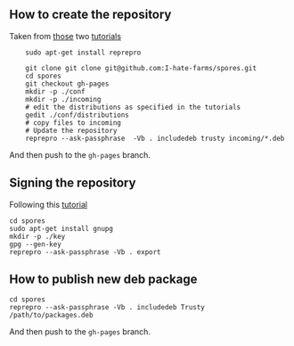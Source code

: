 ## How to create the repository

Taken from [those](http://doc.ubuntu-fr.org/tutoriel/comment_creer_depot) two [tutorials](http://www.tecmint.com/create-deb-pacakge-repository-in-ubuntu/)

```
    sudo apt-get install reprepro

    git clone git clone git@github.com:I-hate-farms/spores.git
    cd spores
    git checkout gh-pages
    mkdir -p ./conf
    mkdir -p ./incoming
    # edit the distributions as specified in the tutorials
    gedit ./conf/distributions
    # copy files to incoming
    # Update the repository
    reprepro --ask-passphrase  -Vb . includedeb trusty incoming/*.deb
```

And then push to the `gh-pages` branch.

## Signing the repository 
Following this [tutorial](http://www.tecmint.com/create-deb-pacakge-repository-in-ubuntu/)
```
cd spores
sudo apt-get install gnupg
mkdir -p ./key
gpg --gen-key
reprepro --ask-passphrase -Vb . export

```

## How to publish new deb package
```
cd spores
reprepro --ask-passphrase -Vb . includedeb Trusty /path/to/packages.deb
```
And then push to the `gh-pages` branch.
